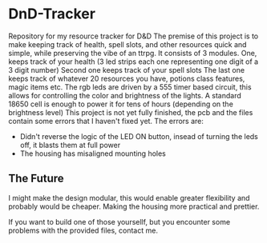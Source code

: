 # DnD-Tracker
Repository for my resource tracker for D&amp;D
The premise of this project is to make keeping track of health, spell slots, and other resources quick and simple,
while preserving the vibe of an ttrpg.
It consists of 3 modules. One, keeps track of your health (3 led strips each one representing one digit of a 3 digit number)
Second one keeps track of your spell slots
The last one keeps track of whatever 20 resources you have, potions class features, magic items etc.
The rgb leds are driven by a 555 timer based circuit, this allows for controlling the color and brightness of the lights.
A standard 18650 cell is enough to power it for tens of hours (depending on the brightness level)
This project is not yet fully finished, the pcb and the files contain some errors that I haven't fixed yet.
The errors are:
  - Didn't reverse the logic of the LED ON button, insead of turning the leds off, it blasts them at full power
  - The housing has misaligned mounting holes
## The Future
I might make the design modular, this would enable greater flexibility and probably would be cheaper.
Making the housing more practical and prettier.

If you want to build one of those yoursellf, but you encounter some problems with the provided files, contact me.

